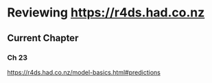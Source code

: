 # Reviewing https://r4ds.had.co.nz

## Current Chapter 
### Ch 23
https://r4ds.had.co.nz/model-basics.html#predictions
